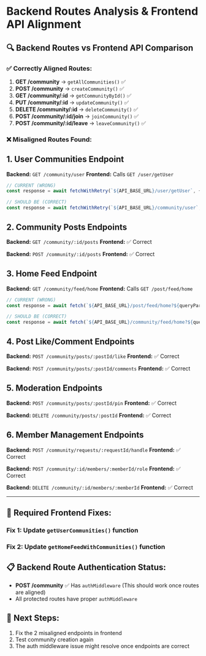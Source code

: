 # Backend Routes Analysis & Frontend API Alignment

## 🔍 Backend Routes vs Frontend API Comparison

### ✅ **Correctly Aligned Routes:**

1. **GET /community** → `getAllCommunities()` ✅
2. **POST /community** → `createCommunity()` ✅
3. **GET /community/:id** → `getCommunityById()` ✅
4. **PUT /community/:id** → `updateCommunity()` ✅
5. **DELETE /community/:id** → `deleteCommunity()` ✅
6. **POST /community/:id/join** → `joinCommunity()` ✅
7. **POST /community/:id/leave** → `leaveCommunity()` ✅

### ❌ **Misaligned Routes Found:**

## 1. **User Communities Endpoint**
**Backend:** `GET /community/user`
**Frontend:** Calls `GET /user/getUser`

```typescript
// CURRENT (WRONG)
const response = await fetchWithRetry(`${API_BASE_URL}/user/getUser`, {

// SHOULD BE (CORRECT)
const response = await fetchWithRetry(`${API_BASE_URL}/community/user`, {
```

## 2. **Community Posts Endpoints**
**Backend:** `GET /community/:id/posts`
**Frontend:** ✅ Correct

**Backend:** `POST /community/:id/posts` 
**Frontend:** ✅ Correct

## 3. **Home Feed Endpoint**
**Backend:** `GET /community/feed/home`
**Frontend:** Calls `GET /post/feed/home`

```typescript
// CURRENT (WRONG)
const response = await fetch(`${API_BASE_URL}/post/feed/home?${queryParams}`, {

// SHOULD BE (CORRECT)
const response = await fetch(`${API_BASE_URL}/community/feed/home?${queryParams}`, {
```

## 4. **Post Like/Comment Endpoints**
**Backend:** `POST /community/posts/:postId/like`
**Frontend:** ✅ Correct

**Backend:** `POST /community/posts/:postId/comments`
**Frontend:** ✅ Correct

## 5. **Moderation Endpoints**
**Backend:** `POST /community/posts/:postId/pin`
**Frontend:** ✅ Correct

**Backend:** `DELETE /community/posts/:postId`
**Frontend:** ✅ Correct

## 6. **Member Management Endpoints**
**Backend:** `POST /community/requests/:requestId/handle`
**Frontend:** ✅ Correct

**Backend:** `POST /community/:id/members/:memberId/role`
**Frontend:** ✅ Correct

**Backend:** `DELETE /community/:id/members/:memberId`
**Frontend:** ✅ Correct

---

## 🔧 **Required Frontend Fixes:**

### Fix 1: Update `getUserCommunities()` function
### Fix 2: Update `getHomeFeedWithCommunities()` function

## 📋 **Backend Route Authentication Status:**
- **POST /community** ✅ Has `authMiddleware` (This should work once routes are aligned)
- All protected routes have proper `authMiddleware`

## 🎯 **Next Steps:**
1. Fix the 2 misaligned endpoints in frontend
2. Test community creation again
3. The auth middleware issue might resolve once endpoints are correct
